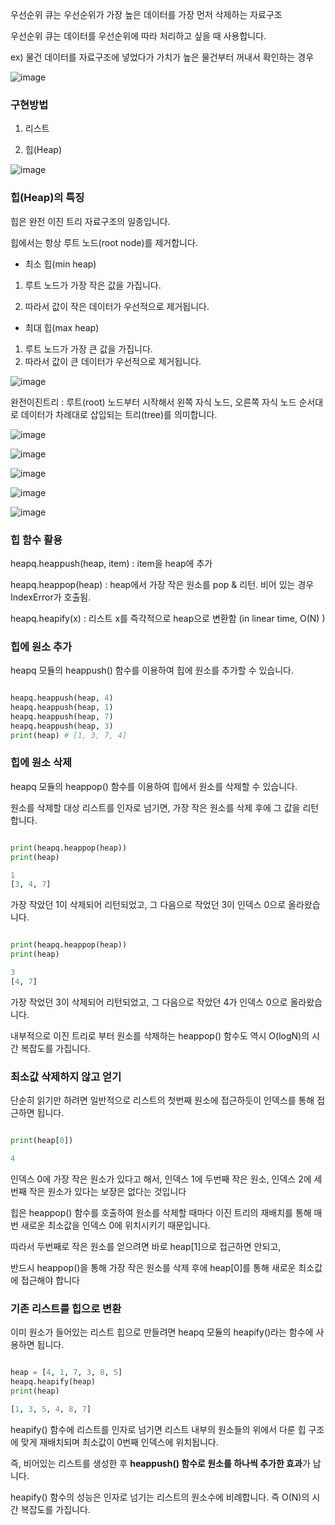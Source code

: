 우선순위 큐는 우선순위가 가장 높은 데이터를 가장 먼저 삭제하는 자료구조

우선순위 큐는 데이터를 우선순위에 따라 처리하고 싶을 때 사용합니다.

ex) 물건 데이터를 자료구조에 넣었다가 가치가 높은 물건부터 꺼내서 확인하는 경우

![image](https://user-images.githubusercontent.com/78454649/145371333-48e1d1c1-db1e-48d6-9587-de99b5f0ca8b.png)

### 구현방법

1. 리스트

2. 힙(Heap)

![image](https://user-images.githubusercontent.com/78454649/145371504-278e2821-4fbf-464c-9fa0-998e3e845e22.png)


### 힙(Heap)의 특징

힙은 완전 이진 트리 자료구조의 일종입니다.

힙에서는 항상 루트 노드(root node)를 제거합니다.

- 최소 힙(min heap)

1. 루트 노드가 가장 작은 값을 가집니다.
 
2. 따라서 값이 작은 데이터가 우선적으로 제거됩니다.


- 최대 힙(max heap)

1. 루트 노드가 가장 큰 값을 가집니다.
2. 따라서 값이 큰 데이터가 우선적으로 제거됩니다.

![image](https://user-images.githubusercontent.com/78454649/145371745-1c923674-8e01-4d78-b564-53cd9c53b894.png)

완전이진트리 : 루트(root) 노드부터 시작해서 왼쪽 자식 노드, 오른쪽 자식 노드 순서대로 데이터가 차례대로 삽입되는 트리(tree)를 의미합니다.

![image](https://user-images.githubusercontent.com/78454649/145372790-5ffec068-8db7-4573-aaeb-3788a79bea7b.png)


![image](https://user-images.githubusercontent.com/78454649/145372897-148fecc7-1f16-45fe-95e4-3009fcf212a8.png)


![image](https://user-images.githubusercontent.com/78454649/145372920-e31f419b-bdd8-4e13-bbfe-417bc0d30491.png)


![image](https://user-images.githubusercontent.com/78454649/145372947-5890bf41-9f7f-4edd-a5c6-f086214a7db8.png)


![image](https://user-images.githubusercontent.com/78454649/145372984-ccf0f4ce-fa53-4e13-867e-cf2cda07a591.png)

### 힙 함수 활용

heapq.heappush(heap, item) : item을 heap에 추가

heapq.heappop(heap) : heap에서 가장 작은 원소를 pop & 리턴. 비어 있는 경우 IndexError가 호출됨. 

heapq.heapify(x) : 리스트 x를 즉각적으로 heap으로 변환함 (in linear time, O(N) )

### 힙에 원소 추가

heapq 모듈의 heappush() 함수를 이용하여 힙에 원소를 추가할 수 있습니다.

```python

heapq.heappush(heap, 4)
heapq.heappush(heap, 1)
heapq.heappush(heap, 7)
heapq.heappush(heap, 3)
print(heap) # [1, 3, 7, 4]

```

### 힙에 원소 삭제

heapq 모듈의 heappop() 함수를 이용하여 힙에서 원소를 삭제할 수 있습니다. 

원소를 삭제할 대상 리스트를 인자로 넘기면, 가장 작은 원소를 삭제 후에 그 값을 리턴합니다.

```python

print(heapq.heappop(heap))
print(heap)

1
[3, 4, 7]

```

가장 작았던 1이 삭제되어 리턴되었고, 그 다음으로 작었던 3이 인덱스 0으로 올라왔습니다.

```python

print(heapq.heappop(heap))
print(heap)

3
[4, 7]

```

가장 작었던 3이 삭제되어 리턴되었고, 그 다음으로 작았던 4가 인덱스 0으로 올라왔습니다. 

내부적으로 이진 트리로 부터 원소를 삭제하는 heappop() 함수도 역시 O(logN)의 시간 복잡도를 가집니다.

### 최소값 삭제하지 않고 얻기

단순히 읽기만 하려면 일반적으로 리스트의 첫번째 원소에 접근하듯이 인덱스를 통해 접근하면 됩니다.

```python

print(heap[0])

4

```

인덱스 0에 가장 작은 원소가 있다고 해서, 인덱스 1에 두번째 작은 원소, 인덱스 2에 세번째 작은 원소가 있다는 보장은 없다는 것입니다

힙은 heappop() 함수를 호출하여 원소를 삭제할 때마다 이진 트리의 재배치를 통해 매번 새로운 최소값을 인덱스 0에 위치시키기 때문입니다.

따라서 두번째로 작은 원소를 얻으려면 바로 heap[1]으로 접근하면 안되고, 

반드시 heappop()을 통해 가장 작은 원소를 삭제 후에 heap[0]를 통해 새로운 최소값에 접근해야 합니다

### 기존 리스트를 힙으로 변환

이미 원소가 들어있는 리스트 힙으로 만들려면 heapq 모듈의 heapify()라는 함수에 사용하면 됩니다.

```python

heap = [4, 1, 7, 3, 8, 5]
heapq.heapify(heap)
print(heap)

[1, 3, 5, 4, 8, 7]

```
heapify() 함수에 리스트를 인자로 넘기면 리스트 내부의 원소들의 위에서 다룬 힙 구조에 맞게 재배치되며 최소값이 0번째 인덱스에 위치됩니다. 

즉, 비어있는 리스트를 생성한 후 **heappush() 함수로 원소를 하나씩 추가한 효과**가 납니다. 

heapify() 함수의 성능은 인자로 넘기는 리스트의 원소수에 비례합니다. 즉 O(N)의 시간 복잡도를 가집니다.
